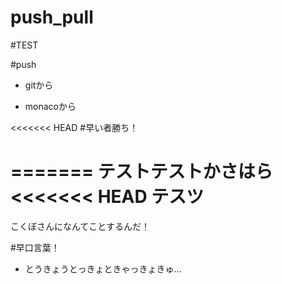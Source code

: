 # push_pull

#TEST

#push

- gitから

- monacoから

<<<<<<< HEAD
#早い者勝ち！

=======
テストテストかさはら
<<<<<<< HEAD
テスツ
=======

こくぼさんになんてことするんだ！


#早口言葉！
- とうきょうとっきょときゃっきょきゅ…

